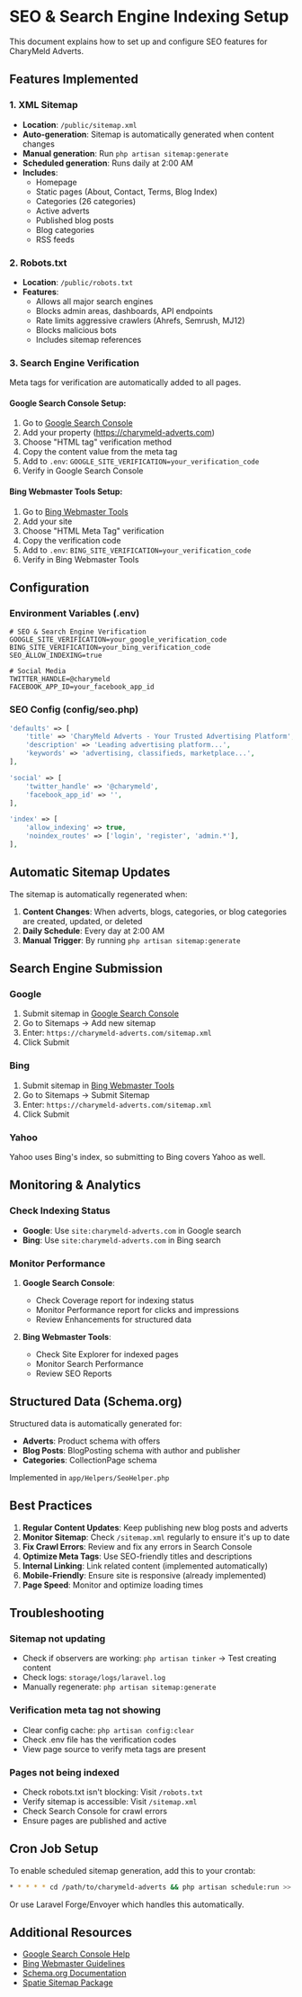 # SEO & Search Engine Indexing Setup

This document explains how to set up and configure SEO features for CharyMeld Adverts.

## Features Implemented

### 1. XML Sitemap
- **Location**: `/public/sitemap.xml`
- **Auto-generation**: Sitemap is automatically generated when content changes
- **Manual generation**: Run `php artisan sitemap:generate`
- **Scheduled generation**: Runs daily at 2:00 AM
- **Includes**:
  - Homepage
  - Static pages (About, Contact, Terms, Blog Index)
  - Categories (26 categories)
  - Active adverts
  - Published blog posts
  - Blog categories
  - RSS feeds

### 2. Robots.txt
- **Location**: `/public/robots.txt`
- **Features**:
  - Allows all major search engines
  - Blocks admin areas, dashboards, API endpoints
  - Rate limits aggressive crawlers (Ahrefs, Semrush, MJ12)
  - Blocks malicious bots
  - Includes sitemap references

### 3. Search Engine Verification
Meta tags for verification are automatically added to all pages.

#### Google Search Console Setup:
1. Go to [Google Search Console](https://search.google.com/search-console)
2. Add your property (https://charymeld-adverts.com)
3. Choose "HTML tag" verification method
4. Copy the content value from the meta tag
5. Add to `.env`: `GOOGLE_SITE_VERIFICATION=your_verification_code`
6. Verify in Google Search Console

#### Bing Webmaster Tools Setup:
1. Go to [Bing Webmaster Tools](https://www.bing.com/webmasters)
2. Add your site
3. Choose "HTML Meta Tag" verification
4. Copy the verification code
5. Add to `.env`: `BING_SITE_VERIFICATION=your_verification_code`
6. Verify in Bing Webmaster Tools

## Configuration

### Environment Variables (.env)
```env
# SEO & Search Engine Verification
GOOGLE_SITE_VERIFICATION=your_google_verification_code
BING_SITE_VERIFICATION=your_bing_verification_code
SEO_ALLOW_INDEXING=true

# Social Media
TWITTER_HANDLE=@charymeld
FACEBOOK_APP_ID=your_facebook_app_id
```

### SEO Config (config/seo.php)
```php
'defaults' => [
    'title' => 'CharyMeld Adverts - Your Trusted Advertising Platform',
    'description' => 'Leading advertising platform...',
    'keywords' => 'advertising, classifieds, marketplace...',
],

'social' => [
    'twitter_handle' => '@charymeld',
    'facebook_app_id' => '',
],

'index' => [
    'allow_indexing' => true,
    'noindex_routes' => ['login', 'register', 'admin.*'],
],
```

## Automatic Sitemap Updates

The sitemap is automatically regenerated when:
1. **Content Changes**: When adverts, blogs, categories, or blog categories are created, updated, or deleted
2. **Daily Schedule**: Every day at 2:00 AM
3. **Manual Trigger**: By running `php artisan sitemap:generate`

## Search Engine Submission

### Google
1. Submit sitemap in [Google Search Console](https://search.google.com/search-console)
2. Go to Sitemaps → Add new sitemap
3. Enter: `https://charymeld-adverts.com/sitemap.xml`
4. Click Submit

### Bing
1. Submit sitemap in [Bing Webmaster Tools](https://www.bing.com/webmasters)
2. Go to Sitemaps → Submit Sitemap
3. Enter: `https://charymeld-adverts.com/sitemap.xml`
4. Click Submit

### Yahoo
Yahoo uses Bing's index, so submitting to Bing covers Yahoo as well.

## Monitoring & Analytics

### Check Indexing Status
- **Google**: Use `site:charymeld-adverts.com` in Google search
- **Bing**: Use `site:charymeld-adverts.com` in Bing search

### Monitor Performance
1. **Google Search Console**:
   - Check Coverage report for indexing status
   - Monitor Performance report for clicks and impressions
   - Review Enhancements for structured data

2. **Bing Webmaster Tools**:
   - Check Site Explorer for indexed pages
   - Monitor Search Performance
   - Review SEO Reports

## Structured Data (Schema.org)

Structured data is automatically generated for:
- **Adverts**: Product schema with offers
- **Blog Posts**: BlogPosting schema with author and publisher
- **Categories**: CollectionPage schema

Implemented in `app/Helpers/SeoHelper.php`

## Best Practices

1. **Regular Content Updates**: Keep publishing new blog posts and adverts
2. **Monitor Sitemap**: Check `/sitemap.xml` regularly to ensure it's up to date
3. **Fix Crawl Errors**: Review and fix any errors in Search Console
4. **Optimize Meta Tags**: Use SEO-friendly titles and descriptions
5. **Internal Linking**: Link related content (implemented automatically)
6. **Mobile-Friendly**: Ensure site is responsive (already implemented)
7. **Page Speed**: Monitor and optimize loading times

## Troubleshooting

### Sitemap not updating
- Check if observers are working: `php artisan tinker` → Test creating content
- Check logs: `storage/logs/laravel.log`
- Manually regenerate: `php artisan sitemap:generate`

### Verification meta tag not showing
- Clear config cache: `php artisan config:clear`
- Check .env file has the verification codes
- View page source to verify meta tags are present

### Pages not being indexed
- Check robots.txt isn't blocking: Visit `/robots.txt`
- Verify sitemap is accessible: Visit `/sitemap.xml`
- Check Search Console for crawl errors
- Ensure pages are published and active

## Cron Job Setup

To enable scheduled sitemap generation, add this to your crontab:

```bash
* * * * * cd /path/to/charymeld-adverts && php artisan schedule:run >> /dev/null 2>&1
```

Or use Laravel Forge/Envoyer which handles this automatically.

## Additional Resources

- [Google Search Console Help](https://support.google.com/webmasters)
- [Bing Webmaster Guidelines](https://www.bing.com/webmasters/help/webmaster-guidelines-30fba23a)
- [Schema.org Documentation](https://schema.org/)
- [Spatie Sitemap Package](https://github.com/spatie/laravel-sitemap)
